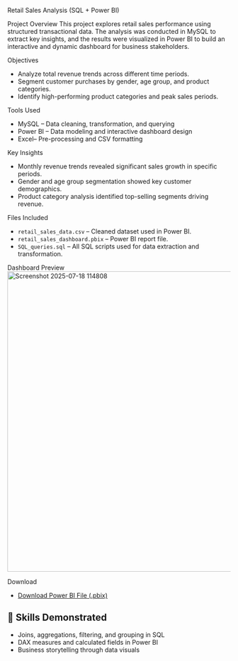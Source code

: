 Retail Sales Analysis (SQL + Power BI)

Project Overview
This project explores retail sales performance using structured transactional data. The analysis was conducted in MySQL
to extract key insights, and the results were visualized in Power BI to build an interactive and dynamic dashboard 
for business stakeholders.

Objectives
- Analyze total revenue trends across different time periods.
- Segment customer purchases by gender, age group, and product categories.
- Identify high-performing product categories and peak sales periods.

Tools Used
- MySQL – Data cleaning, transformation, and querying
- Power BI – Data modeling and interactive dashboard design
- Excel– Pre-processing and CSV formatting

Key Insights
- Monthly revenue trends revealed significant sales growth in specific periods.
- Gender and age group segmentation showed key customer demographics.
- Product category analysis identified top-selling segments driving revenue.

Files Included
- `retail_sales_data.csv` – Cleaned dataset used in Power BI.
- `retail_sales_dashboard.pbix` – Power BI report file.
- `SQL_queries.sql` – All SQL scripts used for data extraction and transformation.

Dashboard Preview
<img width="1182" height="679" alt="Screenshot 2025-07-18 114808" src="https://github.com/user-attachments/assets/165869a1-d72b-48a5-a593-e8a907aea26e" />


Download
- [Download Power BI File (.pbix)](https://github.com/your-username/your-repo-name/raw/main/retail_sales_dashboard.pbix)

## 🧠 Skills Demonstrated

- Joins, aggregations, filtering, and grouping in SQL
- DAX measures and calculated fields in Power BI
- Business storytelling through data visuals
